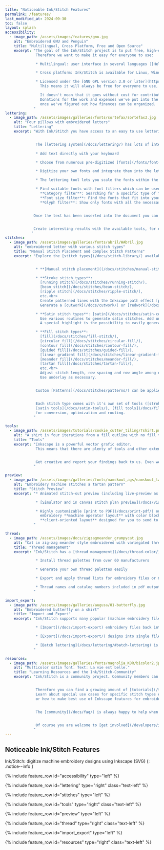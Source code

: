 ```yaml
---
title: "Noticeable Ink/Stitch Features"
permalink: /features/
last_modified_at: 2024-09-30
toc: false
layout: splash
accessibility:
  - image_path: /assets/images/features/gnu.jpg
    alt: "Embroidered GNU and Penguin"
    title: "Multilingual, Cross Platform, Free and Open Source"
    excerpt: "The goal of the Ink/Stitch project is to put free, high-quality embroidery design tools in the hands of folks that might normally not have access to such tools.
              Therefore we want to make it easy for everyone to use:

              * Multilingual: user interface in several languages ([Help appreciated](https://translate.inkstitch.org))

              * Cross platform: Ink/Stitch is available for Linux, Windows and macOS.

              * Licensed under the [GNU GPL version 3.0 or later](https://www.gnu.org/licenses/gpl-3.0).
                This means it will always be free for everyone to use, share and contribute.<br><br>

                It doesn't mean that it goes without cost for contributors.
                Donations for the work and expenses we've put into the programm will be welcome -
                once we've figured out how finances can be organized.
             "
lettering:
  - image_path: /assets/images/galleries/fonts/sortefax/sortefax3.jpg
    alt: "Four pillows with embroidered letters"
    title: "Lettering"
    excerpt: "With Ink/Stitch you have access to an easy to use lettering system with a long list of fonts ready to use.


              The [lettering system](/docs/lettering/) has lots of interesting features:
              
              * Add text directly with your keyboard

              * Choose from numerous pre-digitized [fonts](/fonts/font-library/)

              * Digitize your own fonts and integrate them into the lettering tool (or share with everyone)

              * The lettering tool lets you scale the fonts within the limits the font author has defined

              * Find suitable fonts with font filters which can be used simultaneously:<br>
                **Category filter**: Searching for a specific type of font? The font category filter helps you to find fonts with specific stitch types or styles.<br>
                **Font size filter**: Find the fonts that fit into your design. The chosen font will automatically adapt to the size value entered into the filter.<br>
                **Glyph filter**: Show only fonts with all the necessary glyphs for the given text


             Once the text has been inserted into the document you can modify the paths and embroidery parameters just as you wish.


             Create interesting results with the available tools, for example [Lettering along path](/docs/lettering/#lettering-along-path) or Inkscape [path effects](/tutorials/distort/) such as envelope deformation.
            "
stitches:
  - image_path: /assets/images/galleries/fonts/abril/WAbril.jpg
    alt: "embroidered letter with various stitch types"
    title: "Manual Stitch Placement and Complex Stitch Patterns"
    excerpt: "Explore the [stitch types](/docs/stitch-library/) available in Ink/Stitch and open up a world of creative possibilities.


              * **[Manual stitch placement]((/docs/stitches/manual-stitch/))**: place each stitch exactly where you want it

              * **Stroke stitch types**:
                [running stitch](/docs/stitches/running-stitch/),
                [bean stitch](/docs/stitches/bean-stitch/),
                [ripple stitch](/docs/stitches/ripple-stitch/),
                etc.<br>
                Create patterned lines with the Inkscape path effect [pattern along line](/tutorials/patterned-unning-stitch/).<br>
                Generate a [cutwork](/docs/cutwork/) or [redwork](/docs/stroke-tools/#redwork) pattern.

              * **Satin stitch types**: [satin](/docs/stitches/satin-column/), [E-stitch](/docs/stitches/e-stitch/), [S-stitch](/docs/stitches/s-stitch/), [zig-zag satin](/docs/stitches/zigzag-satin-stitch/), etc.<br>
                Use various routines to generate satin stitches. Add underlay as necessary. Define randomization options or customize split stitches.<br>
                A special highlight is the possibility to easily generate [multicolor satins](/docs/satin-tools/#multicolor-satin).

              * **Fill stitch types**:
                [fill](/docs/stitches/fill-stitch/),
                [circular fill](/docs/stitches/circular-fill/),
                [contour fill](/docs/stitches/contour-fill/),
                [guided fill](/docs/stitches/guided-fill/),
                [linear gradient fill](/docs/stitches/linear-gradient-fill/),
                [meander fill](/docs/stitches/meander-fill/),
                [tartan fill](/docs/stitches/tartan-fill/),
                etc.<br>
                Adjust stitch length, row spacing and row angle among other options.
                Use underlay as necessary.


              Custom [Patterns](/docs/stitches/patterns/) can be applied to all available stitch types.


              Each stitch type comes with it's own set of tools ([stroke tools](/docs/stroke-tools/),
              [satin tools](/docs/satin-tools/), [fill tools](/docs/fill-tools/))
              for conversion, optimization and routing.
             "

tools:
  - image_path: /assets/images/tutorials/cookie_cutter_tiling/Tshirt.png
    alt: "A shirt in four iterations from a fill outline with no fill to a stroke outline and a fill"
    title: "Tools"
    excerpt: "Inkscape is a powerful vector grafic editor.
              This means that there are plenty of tools and other extensions that you can use - beside of the tools delivered by the Ink/Stitch plugin.


              Get creative and report your findings back to us. Even we haven't seen everything that is possible yet.
             "

preview:
  - image_path: /assets/images/galleries/fonts/namskout_ags/namskout_tartan_encours.jpg
    alt: "Embroidery machine stitches a tartan pattern"
    title: "Stitch Preview"
    excerpt: "* Animated stitch-out preview (including live-preview as you adjust settings like row spacing underlay, etc.)

              * [Simulator and in canvas stitch plan preview](/docs/visualize/)

              * Highly customizable [print to PDF](/docs/print-pdf/) output with realistic rendering and line-drawing mode<br>
                embroidery **machine operator layout** with color blocks, thread names, stitch counts, and custom notes<br>
                **client-oriented layout** designed for you to send to your customer
             "

thread:
  - image_path: /assets/images/docs/zigzagmeander_grumpycat.jpg
    alt: "Cat in zig-zag meander style embroidered with variegated thread"
    title: "Thread management"
    excerpt: "Ink/Stitch has a [thread management](/docs/thread-color/) section in the menu.

              * Install thread palettes from over 60 manufacturers

              * Generate your own thread palettes easily

              * Export and apply thread lists for embroidery files or match colors of a design to selected thread palettes

              * Thread names and catalog numbers included in pdf outputs and in embroidery file formats which are capable to store color inoformation
             "

import_export:
  - image_path: /assets/images/galleries/augusa/01-butterfly.jpg
    alt: "Embroidered butterfly on a shirt"
    title: "Import and Export"
    excerpt: "Ink/Stitch supports many popular [machine embroidery file formats](/docs/file-formats)

              * [Import](/docs/import-export) embroidery files back into Ink/Stitch and edit on stitch level.

              * [Export](/docs/import-export/) designs into single files or multipe file formats at the same time (batch export).

              * [Batch lettering](/docs/lettering/#batch-lettering) is a great export method if the same design is to be embroidered with different texts.
             "

resources:
  - image_path: /assets/images/galleries/fonts/magnolia_KOR/bicolor2.jpg
    alt: "Multicolor satin font. Text: La vie est belle."
    title: "Learning Resources and the Ink/Stitch-Community"
    excerpt: "Ink/Stitch is a community project. Community members can provide helpful information and tutorials.<br>


              Therefore you can find a growing amount of [tutorials](/tutorials/) about various topics on the Ink/Stitch website.
              Learn about special use cases for specific stitch types or embroidery techniques. Learn how to optimize your embroidery design
              or how to make best use of Inkscape features for embroidery.<br>


              The [community](/docs/faq/) is always happy to help when there is trouble or just simple beginner questions.<br>


              Of course you are welcome to [get involved](/developers/introduction/) and see what you can do to bring Ink/Stitch forward.
             "
---
```

## Noticeable Ink/Stitch Features

Ink/Stitch: digitize machine embroidery designs using Inkscape (SVG)
{: .notice--info }

{% include feature_row id="accessibility" type="left" %}

{% include feature_row id="lettering" type="right" class="text-left" %}

{% include feature_row id="stitches" type="left" %}

{% include feature_row id="tools" type="right" class="text-left" %}

{% include feature_row id="preview" type="left" %}

{% include feature_row id="thread" type="right" class="text-left" %}

{% include feature_row id="import_export" type="left" %}

{% include feature_row id="resources" type="right" class="text-left" %}

